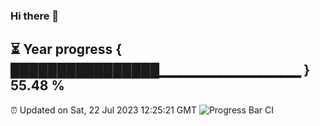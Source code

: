 ### Hi there 👋
⏳ Year progress { ████████████████▁▁▁▁▁▁▁▁▁▁▁▁▁▁ } 55.48 %
---
⏰ Updated on Sat, 22 Jul 2023 12:25:21 GMT
![Progress Bar CI](https://github.com/liununu/liununu/workflows/Progress%20Bar%20CI/badge.svg)
